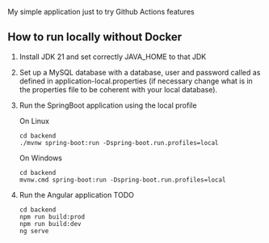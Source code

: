My simple application just to try Github Actions features

## How to run locally without Docker
1. Install JDK 21 and set correctly JAVA_HOME to that JDK
2. Set up a MySQL database with a database, user and password called as defined in application-local.properties (if necessary change what is in the properties file to be coherent with your local database).
3. Run the SpringBoot application using the local profile

   On Linux
   ```
   cd backend
   ./mvnw spring-boot:run -Dspring-boot.run.profiles=local
   ```
   On Windows
   ```
   cd backend
   mvnw.cmd spring-boot:run -Dspring-boot.run.profiles=local
   ```
4. Run the Angular application TODO
   ```
   cd backend
   npm run build:prod
   npm run build:dev
   ng serve
   ```
